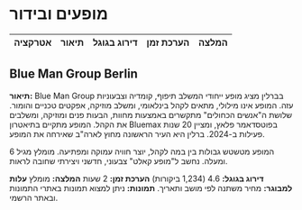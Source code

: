# מופעים ובידור
| אטרקציה | תיאור | דירוג בגוגל | הערכת זמן | המלצה |
| :--- | :--- | :--- | :--- | :--- |
## Blue Man Group Berlin
**תיאור:**
Blue Man Group בברלין מציג מופע ייחודי המשלב תיפוף, קומדיה וצבעוניות עזה. המופע אינו מילולי, מתאים לקהל בינלאומי, ומשלב מוזיקה, אפקטים טכניים והומור. שלושת ה"אנשים הכחולים" מתקשרים באמצעות מחוות, הבעות פנים ומוזיקה, ומשלבים את הקהל. המופע מתקיים בתיאטרון Bluemax בפוטסדאמר פלאץ, ומציין 20 שנות פעילות ב-2024. ברלין היא העיר הראשונה מחוץ לארה"ב שאירחה את המופע.

המופע מטשטש גבולות בין במה לקהל, יוצר חוויה עמוקה ומפתיעה. מומלץ מגיל 6 ומעלה. נחשב ל"מופע קאלט" צבעוני, חדשני ויצירתי שחובה לראות.

**דירוג בגוגל:** 4.6 (1,234 ביקורות)
**הערכת זמן:** 2 שעות
**המלצה:** מומלץ
**עלות למבוגר:** מחיר משתנה לפי מושב ותאריך.
**תמונות:** ניתן למצוא תמונות באתרי התמונות ובאתר הרשמי.
